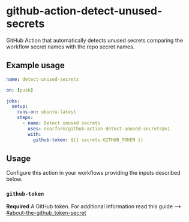 # github-action-detect-unused-secrets

GitHub Action that automatically detects unused secrets comparing the workflow secret names with the repo secret names.

## Example usage

```yaml
name: detect-unused-secrets

on: [push]

jobs:
  setup:
    runs-on: ubuntu-latest
    steps:
      - name: Detect unused secrets
        uses: nearform/github-action-detect-unused-secrets@v1
        with:
          github-token: ${{ secrets.GITHUB_TOKEN }}
```

## Usage

Configure this action in your workflows providing the inputs described below.

### `github-token`

**Required** A GitHub token. For additional information read this guide --> [#about-the-github_token-secret](https://help.github.com/en/actions/automating-your-workflow-with-github-actions/authenticating-with-the-github_token#about-the-github_token-secret)
